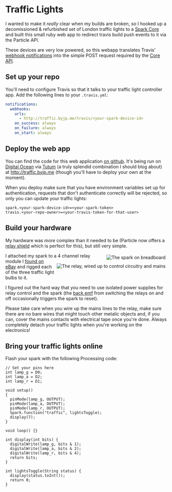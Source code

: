# Traffic Lights

I wanted to make it _really_ clear when my builds are broken, so I hooked up a decomissioned & refurbished set of London traffic lights to a [Spark Core](https://www.particle.io/prototype) and built this small ruby web app to redirect travis build push events to it via the Particle API.

These devices are very low powered, so this webapp translates Travis' [webhook notifications](http://docs.travis-ci.com/user/notifications/#Webhook-notification) into the simple POST request required by the [Core API](http://docs.particle.io/core/api/).

## Set up your repo

You'll need to configure Travis so that it talks to your traffic light controller app. Add the following lines to your `.travis.yml`:

```yaml
notifications:
  webhooks:
    urls:
      - http://traffic.byjp.me/travis/<your-spark-device-id>
    on_success: always
    on_failure: always
    on_start: always
```

## Deploy the web app

You can find the code for this web application [on github](https://github.com/jphastings/traffic). It's being run on [Digital Ocean](https://www.digitalocean.com/) via [Tutum](https://tutum.co) (a truly splendid combination I should blog about) at http://traffic.byjp.me (though you'll have to deploy your own at the moment).

When you deploy make sure that you have environment variables set up for authentication, requests that don't authenticate correctly will be rejected, so only you can update your traffic lights:

```text
spark.<your-spark-device-id>=<your-spark-token>
travis.<your-repo-owner>=<your-travis-token-for-that-user>
```

## Build your hardware

My hardware was more complex than it needed to be (Particle now offers a [relay shield](https://store.particle.io/?product=relay-shield) which is perfect for this), but still very simple.

<style>.right { float:right; max-height:200px; margin:5px; }</style>
<img src="img/breadboard.jpg" alt="The spark on breadboard" class="right"/>
<img src="img/wired-relay.jpg" alt="The relay, wired up to control circuitry and mains" class="right"/>

I attached my spark to a 4 channel relay module I [found on eBay](http://www.ebay.co.uk/itm/UK-5V-4-Channel-Relay-Module-Shield-for-Arduino-ARM-PIC-AVR-DSP-/231552687750) and rigged each of the three traffic light bulbs to it.

I figured out the hard way that you need to use isolated power supplies for relay control and the spark (the [back emf](https://en.wikipedia.org/wiki/Counter-electromotive_force) from switching the relays on and off occasionally triggers the spark to reset).

Please take care when you wire up the mains lines to the relay, make sure there are no bare wires that might touch other metalic objects and, if you can, cover the mains contacts with electrical tape once you're done. Always completely detach your traffic lights when you're working on the electronics!

## Bring your traffic lights online

Flash your spark with the following Processing code:

```processing
// Set your pins here
int lamp_g = D0;
int lamp_a = D2;
int lamp_r = D1;

void setup()
{
  pinMode(lamp_g, OUTPUT);
  pinMode(lamp_a, OUTPUT);
  pinMode(lamp_r, OUTPUT);
  Spark.function("traffic", lightsToggle);
  display(7);
}

void loop() {}

int display(int bits) {
  digitalWrite(lamp_g, bits & 1);
  digitalWrite(lamp_a, bits & 2);
  digitalWrite(lamp_r, bits & 4);
  return bits;
}

int lightsToggle(String status) {
  display(status.toInt());
  return 0;
}

```